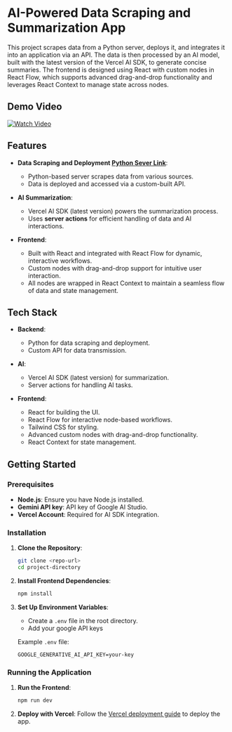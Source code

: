 # AI-Powered Data Scraping and Summarization App

This project scrapes data from a Python server, deploys it, and integrates it into an application via an API. The data is then processed by an AI model, built with the latest version of the Vercel AI SDK, to generate concise summaries. The frontend is designed using React with custom nodes in React Flow, which supports advanced drag-and-drop functionality and leverages React Context to manage state across nodes.

## Demo Video

[![Watch Video](https://imagizer.imageshack.com/img922/2531/u7P3GV.png)](https://www.youtube.com/watch?v=O5o2NID1lkM)

## Features

- **Data Scraping and Deployment [Python Sever Link](https://github.com/yousefwahba/scraper/)**:

  - Python-based server scrapes data from various sources.
  - Data is deployed and accessed via a custom-built API.

- **AI Summarization**:

  - Vercel AI SDK (latest version) powers the summarization process.
  - Uses **server actions** for efficient handling of data and AI interactions.

- **Frontend**:
  - Built with React and integrated with React Flow for dynamic, interactive workflows.
  - Custom nodes with drag-and-drop support for intuitive user interaction.
  - All nodes are wrapped in React Context to maintain a seamless flow of data and state management.

## Tech Stack

- **Backend**:
  - Python for data scraping and deployment.
  - Custom API for data transmission.
- **AI**:

  - Vercel AI SDK (latest version) for summarization.
  - Server actions for handling AI tasks.

- **Frontend**:
  - React for building the UI.
  - React Flow for interactive node-based workflows.
  - Tailwind CSS for styling.
  - Advanced custom nodes with drag-and-drop functionality.
  - React Context for state management.

## Getting Started

### Prerequisites

- **Node.js**: Ensure you have Node.js installed.
- **Gemini API key**: API key of Google AI Studio.
- **Vercel Account**: Required for AI SDK integration.

### Installation

1. **Clone the Repository**:

   ```bash
   git clone <repo-url>
   cd project-directory
   ```

2. **Install Frontend Dependencies**:

   ```bash
   npm install
   ```

3. **Set Up Environment Variables**:

   - Create a `.env` file in the root directory.
   - Add your google API keys

   Example `.env` file:

   ```
   GOOGLE_GENERATIVE_AI_API_KEY=your-key
   ```

### Running the Application

1. **Run the Frontend**:

   ```bash
   npm run dev
   ```

2. **Deploy with Vercel**:
   Follow the [Vercel deployment guide](https://vercel.com/docs) to deploy the app.

